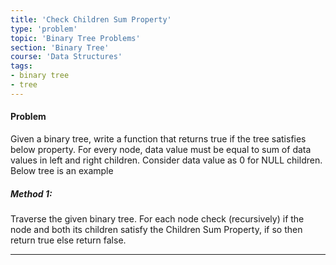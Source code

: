 ```yaml
---
title: 'Check Children Sum Property'
type: 'problem'
topic: 'Binary Tree Problems'
section: 'Binary Tree'
course: 'Data Structures'
tags:
- binary tree
- tree
---
```

#### Problem
Given a binary tree, write a function that returns true if the tree satisfies below property.
For every node, data value must be equal to sum of data values in left and right children. Consider data value as 0 for NULL children. Below tree is an example

##### Method 1:
Traverse the given binary tree. For each node check (recursively) if the node and both its children satisfy the Children Sum Property, if so then return true else return false.



---